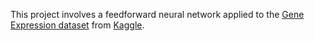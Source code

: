 This project involves a feedforward neural network applied to the [Gene Expression dataset](https://www.kaggle.com/datasets/crawford/gene-expression) from [Kaggle](https://www.kaggle.com/code/faezehgharari/classification-of-cancer-using-neural-networks/notebook).
